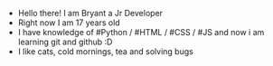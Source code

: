 - Hello there! I am Bryant a Jr Developer
- Right now I am 17 years old
- I have knowledge of #Python / #HTML / #CSS / #JS and now i am learning git and github :D
- I like cats, cold mornings, tea and solving bugs
